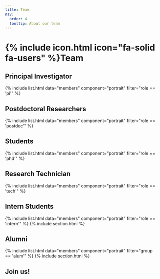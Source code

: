 ```yaml
---
title: Team
nav:
  order: 4
  tooltip: About our team
---
```


# {% include icon.html icon="fa-solid fa-users" %}Team
## Principal Investigator
{% include list.html data="members" component="portrait" filter="role == 'pi'" %}
## Postdoctoral Researchers
{% include list.html data="members" component="portrait" filter="role == 'postdoc'" %}
## Students
{% include list.html data="members" component="portrait" filter="role == 'phd'" %}
## Research Technician
{% include list.html data="members" component="portrait" filter="role == 'tech'" %}
## Intern Students
{% include list.html data="members" component="portrait" filter="role == 'intern'" %}
{% include section.html %}
## Alumni
{% include list.html data="members" component="portrait" filter="group == 'alum'" %}
{% include section.html %}
## Join us!
